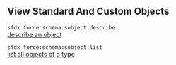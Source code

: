 ## View Standard And Custom Objects



``` sfdx force:schema:sobject:describe ```   
 [describe an object](./describeanobject.md)

``` sfdx force:schema:sobject:list ```   
 [list all objects of a type](./listallobjectsofatype.md)

